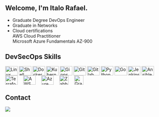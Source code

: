 ## Welcome, I'm Italo Rafael.
- Graduate Degree DevOps Engineer
- Graduate in Networks<br>
- Cloud certifications <br>
     AWS Cloud Practitioner <br>
     Microsoft Azure Fundamentals AZ-900

## DevSecOps Skills
  
<div style="display: _block">
  <img align="center" alt="Linux" height="30" width="40" src="https://cdn.jsdelivr.net/gh/devicons/devicon/icons/linux/linux-original.svg" />
  <img align="center" alt="Shell" height="30" width="40" src="https://www.vectorlogo.zone/logos/gnu_bash/gnu_bash-official.svg" />
  <img align="center" alt="Docker" height="30" width="40" src="https://cdn.jsdelivr.net/gh/devicons/devicon/icons/docker/docker-original-wordmark.svg" />
  <img align="center" alt="Kubernetes" height="30" width="40" src="https://cdn.jsdelivr.net/gh/devicons/devicon/icons/kubernetes/kubernetes-plain.svg" />   
  <img align="center" alt="Giops" height="30" width="40" src="https://www.vectorlogo.zone/logos/argoprojio/argoprojio-icon.svg" />       
  <img align="center" alt="Git" height="30" width="40" src="https://www.vectorlogo.zone/logos/git-scm/git-scm-icon.svg"> 
  <img align="center" alt="Gitlab" height="30" width="40" src="https://www.vectorlogo.zone/logos/gitlab/gitlab-tile.svg"/> 
  <img align="center" alt="Python" height="30" width="40" src="https://www.vectorlogo.zone/logos/python/python-icon.svg"/>
  <img align="center" alt="Go" height="30" width="40" src="https://www.vectorlogo.zone/logos/golang/golang-icon.svg"/>
  <img align="center" alt="Jenkins" height="30" width="40" src="https://www.vectorlogo.zone/logos/jenkins/jenkins-icon.svg" /> 
  <img align="center" alt="Ansible" height="30" width="40" src="https://www.vectorlogo.zone/logos/ansible/ansible-icon.svg"> 
  <img align="center" alt="Terraform" height="30" width="40" src="https://www.vectorlogo.zone/logos/terraformio/terraformio-icon.svg">
  &emsp;<img align="center" alt="AWS" height="30" width="40" src="https://www.vectorlogo.zone/logos/amazon_aws/amazon_aws-icon.svg">
  &emsp;<img align="center" alt="Azure" height="30" width="40" src="https://www.vectorlogo.zone/logos/microsoft_azure/microsoft_azure-icon.svg"
  &emsp; <img align="center" alt="OCI" height="30" width="30" src="https://www.vectorlogo.zone/logos/oracle/oracle-icon.svg">
  &emsp;<img align="center" alt="Zabbix" height="30" width="30" src="https://www.vectorlogo.zone/logos/zabbix/zabbix-icon.svg" /> 
  &emsp;<img align="center" alt="Grafana" height="30" width="30" src="https://www.vectorlogo.zone/logos/grafana/grafana-icon.svg" />
</div>

## Contact
<div> 
  <a href="https://www.linkedin.com/in/italorafaeltavares" target="_blank"><img src="https://img.shields.io/badge/-LinkedIn-%230077B5?style=for-the-badge&logo=linkedin&logoColor=white" target="_blank"></a> 
